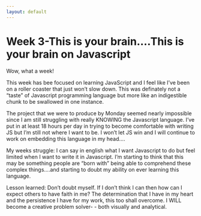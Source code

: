 ```yaml
---
layout: default
---
```



# Week 3-This is your brain….This is your brain on Javascript

Wow, what a week!

This week has bee focused on learning JavaScript and I feel like I’ve been on a roller coaster that just won’t slow down. This was definately not a “taste” of Javascript programming language but more like an indigestible chunk to be swallowed in one instance.

The project that we were to produce by Monday seemed nearly impossible since I am still struggling with really KNOWING the Javascript language. I’ve put in at least 18 hours per day in trying to become comfortable with writing JS but I’m still not where I want to be. I won’t let JS win and I will continue to work on embedding this language in my head….  

My weeks struggle: I can say in english what I want Javascript to do but feel limited when I want to write it in Javascript. I’m starting to think that this may be something people are “born with” being able to comprehend these complex things….and starting to doubt my ability on ever learning this language.

Lesson learned: Don’t doubt myself. If I don’t think I can then how can I expect others to have faith in me? The determination that I have in my heart and the persistence I have for my work, this too shall overcome. I WILL become a creative problem solver- - both visually and analytical.
